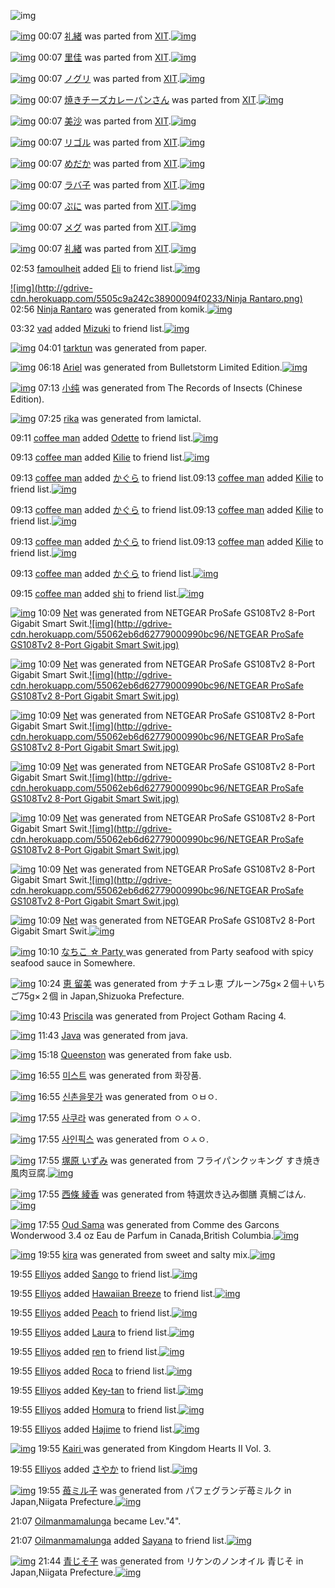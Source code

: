 ![img](http://gdrive-cdn.herokuapp.com/537b65a5bc09f0000721dda7/512px-barcode.png)

[![img](http://www.deviantsart.com/2lvepq9.png)](http://www.barcodekanojo.com/kanojo/2507475/%E7%A4%BC%E7%B7%92) 00:07 [礼緒](http://www.barcodekanojo.com/kanojo/2507475/%E7%A4%BC%E7%B7%92) was parted from [XIT](http://www.barcodekanojo.com/kanojo/2507475/%E7%A4%BC%E7%B7%92).[![img](http://www.deviantsart.com/815jg6.jpeg)](http://www.barcodekanojo.com/user/209348/XIT) 

[![img](http://gdrive-cdn.herokuapp.com/5505a38942c38900094f0215/MhCbn4bCq3.png)](http://www.barcodekanojo.com/kanojo/2310923/%E9%87%8C%E4%BD%B3) 00:07 [里佳](http://www.barcodekanojo.com/kanojo/2310923/%E9%87%8C%E4%BD%B3) was parted from [XIT](http://www.barcodekanojo.com/kanojo/2310923/%E9%87%8C%E4%BD%B3).[![img](http://www.deviantsart.com/815jg6.jpeg)](http://www.barcodekanojo.com/user/209348/XIT) 

[![img](http://gdrive-cdn.herokuapp.com/5505a34342c38900094f0214/tAA_H-UX40.png)](http://www.barcodekanojo.com/kanojo/356024/%E3%83%8E%E3%82%B0%E3%83%AA) 00:07 [ノグリ](http://www.barcodekanojo.com/kanojo/356024/%E3%83%8E%E3%82%B0%E3%83%AA) was parted from [XIT](http://www.barcodekanojo.com/kanojo/356024/%E3%83%8E%E3%82%B0%E3%83%AA).[![img](http://www.deviantsart.com/815jg6.jpeg)](http://www.barcodekanojo.com/user/209348/XIT) 

[![img](http://www.deviantsart.com/295ep4q.png)](http://www.barcodekanojo.com/kanojo/1954042/%E7%84%BC%E3%81%8D%E3%83%81%E3%83%BC%E3%82%BA%E3%82%AB%E3%83%AC%E3%83%BC%E3%83%91%E3%83%B3%E3%81%95%E3%82%93) 00:07 [焼きチーズカレーパンさん](http://www.barcodekanojo.com/kanojo/1954042/%E7%84%BC%E3%81%8D%E3%83%81%E3%83%BC%E3%82%BA%E3%82%AB%E3%83%AC%E3%83%BC%E3%83%91%E3%83%B3%E3%81%95%E3%82%93) was parted from [XIT](http://www.barcodekanojo.com/kanojo/1954042/%E7%84%BC%E3%81%8D%E3%83%81%E3%83%BC%E3%82%BA%E3%82%AB%E3%83%AC%E3%83%BC%E3%83%91%E3%83%B3%E3%81%95%E3%82%93).[![img](http://www.deviantsart.com/815jg6.jpeg)](http://www.barcodekanojo.com/user/209348/XIT) 

[![img](http://gdrive-cdn.herokuapp.com/5505a2b842c38900094f0212/ztwGfBKGeJ.png)](http://www.barcodekanojo.com/kanojo/3191025/%E7%BE%8E%E6%B2%99) 00:07 [美沙](http://www.barcodekanojo.com/kanojo/3191025/%E7%BE%8E%E6%B2%99) was parted from [XIT](http://www.barcodekanojo.com/kanojo/3191025/%E7%BE%8E%E6%B2%99).[![img](http://www.deviantsart.com/815jg6.jpeg)](http://www.barcodekanojo.com/user/209348/XIT) 

[![img](http://gdrive-cdn.herokuapp.com/5505a27342c38900094f0211/MhiA5P4Z5e.png)](http://www.barcodekanojo.com/kanojo/3191148/%E3%83%AA%E3%82%B4%E3%83%AB) 00:07 [リゴル](http://www.barcodekanojo.com/kanojo/3191148/%E3%83%AA%E3%82%B4%E3%83%AB) was parted from [XIT](http://www.barcodekanojo.com/kanojo/3191148/%E3%83%AA%E3%82%B4%E3%83%AB).[![img](http://www.deviantsart.com/815jg6.jpeg)](http://www.barcodekanojo.com/user/209348/XIT) 

[![img](http://gdrive-cdn.herokuapp.com/5505a22e42c38900094f0210/PGwx1mueBz.png)](http://www.barcodekanojo.com/kanojo/1636895/%E3%82%81%E3%81%A0%E3%81%8B) 00:07 [めだか](http://www.barcodekanojo.com/kanojo/1636895/%E3%82%81%E3%81%A0%E3%81%8B) was parted from [XIT](http://www.barcodekanojo.com/kanojo/1636895/%E3%82%81%E3%81%A0%E3%81%8B).[![img](http://www.deviantsart.com/815jg6.jpeg)](http://www.barcodekanojo.com/user/209348/XIT) 

[![img](http://gdrive-cdn.herokuapp.com/5505a1e942c38900094f020f/9_pyqMP5HF.png)](http://www.barcodekanojo.com/kanojo/815010/%E3%83%A9%E3%83%90%E5%AD%90) 00:07 [ラバ子](http://www.barcodekanojo.com/kanojo/815010/%E3%83%A9%E3%83%90%E5%AD%90) was parted from [XIT](http://www.barcodekanojo.com/kanojo/815010/%E3%83%A9%E3%83%90%E5%AD%90).[![img](http://www.deviantsart.com/815jg6.jpeg)](http://www.barcodekanojo.com/user/209348/XIT) 

[![img](http://gdrive-cdn.herokuapp.com/5505a3ea42c38900094f0217/Ut9t2_cYL4.png)](http://www.barcodekanojo.com/kanojo/202195/%E3%81%B7%E3%81%AB) 00:07 [ぷに](http://www.barcodekanojo.com/kanojo/202195/%E3%81%B7%E3%81%AB) was parted from [XIT](http://www.barcodekanojo.com/kanojo/202195/%E3%81%B7%E3%81%AB).[![img](http://www.deviantsart.com/815jg6.jpeg)](http://www.barcodekanojo.com/user/209348/XIT) 

[![img](http://gdrive-cdn.herokuapp.com/5505a19142c38900094f020e/9cUrg0cVpU.png)](http://www.barcodekanojo.com/kanojo/74111/%E3%83%A1%E3%82%B0) 00:07 [メグ](http://www.barcodekanojo.com/kanojo/74111/%E3%83%A1%E3%82%B0) was parted from [XIT](http://www.barcodekanojo.com/kanojo/74111/%E3%83%A1%E3%82%B0).[![img](http://www.deviantsart.com/815jg6.jpeg)](http://www.barcodekanojo.com/user/209348/XIT) 

[![img](http://www.deviantsart.com/2lvepq9.png)](http://www.barcodekanojo.com/kanojo/2507475/%E7%A4%BC%E7%B7%92) 00:07 [礼緒](http://www.barcodekanojo.com/kanojo/2507475/%E7%A4%BC%E7%B7%92) was parted from [XIT](http://www.barcodekanojo.com/kanojo/2507475/%E7%A4%BC%E7%B7%92).[![img](http://www.deviantsart.com/815jg6.jpeg)](http://www.barcodekanojo.com/user/209348/XIT) 

02:53 [famoulheit](http://www.barcodekanojo.com/user/500574/famoulheit) added [Eli](http://www.barcodekanojo.com/kanojo/2550223/Eli) to friend list.[![img](http://gdrive-cdn.herokuapp.com/5505c7c042c38900094f0232/Eli.png)](http://www.barcodekanojo.com/kanojo/2550223/Eli) 

[![img](http://gdrive-cdn.herokuapp.com/5505c9a242c38900094f0233/Ninja Rantaro.png)](http://www.barcodekanojo.com/kanojo/3193487/Ninja%20Rantaro) 02:56 [Ninja Rantaro](http://www.barcodekanojo.com/kanojo/3193487/Ninja%20Rantaro) was generated from komik.[![img](http://gdrive-cdn.herokuapp.com/5505c9e642c38900094f0234/komik.jpg)](http://www.barcodekanojo.com/product_images/barcode/6019270/1426442116/komik.jpg) 

03:32 [vad](http://www.barcodekanojo.com/user/474328/vad) added [Mizuki](http://www.barcodekanojo.com/kanojo/1239993/Mizuki) to friend list.[![img](http://gdrive-cdn.herokuapp.com/5505d1d542c38900094f0235/Mizuki.png)](http://www.barcodekanojo.com/kanojo/1239993/Mizuki) 

[![img](http://gdrive-cdn.herokuapp.com/5505d7b0d62779000990bc84/tarktun.png)](http://www.barcodekanojo.com/kanojo/3193488/tarktun) 04:01 [tarktun](http://www.barcodekanojo.com/kanojo/3193488/tarktun) was generated from paper.

[![img](http://gdrive-cdn.herokuapp.com/5505f80dd62779000990bc85/Ariel.png)](http://www.barcodekanojo.com/kanojo/3193489/Ariel) 06:18 [Ariel](http://www.barcodekanojo.com/kanojo/3193489/Ariel) was generated from Bulletstorm Limited Edition.[![img](http://gdrive-cdn.herokuapp.com/5505f851d62779000990bc86/Bulletstorm.jpg)](http://www.barcodekanojo.com/product_images/barcode/6019273/1426454230/50x50xBulletstorm,P20Limited,P20Edition.jpg,qw=88,ah=88.pagespeed.ic.d39PTMrD1Z.jpg) 

[![img](http://www.deviantsart.com/3k3dl2p.png)](http://www.barcodekanojo.com/kanojo/3193490/%E5%B0%8F%E7%BA%AF) 07:13 [小纯](http://www.barcodekanojo.com/kanojo/3193490/%E5%B0%8F%E7%BA%AF) was generated from The Records of Insects (Chinese Edition).

[![img](http://gdrive-cdn.herokuapp.com/55060836d62779000990bc87/rika.png)](http://www.barcodekanojo.com/kanojo/3193491/rika) 07:25 [rika](http://www.barcodekanojo.com/kanojo/3193491/rika) was generated from lamictal.

09:11 [coffee man](http://www.barcodekanojo.com/user/500578/coffee%20man) added [Odette](http://www.barcodekanojo.com/kanojo/3190306/Odette) to friend list.[![img](http://gdrive-cdn.herokuapp.com/5506201bd62779000990bc8a/Odette.png)](http://www.barcodekanojo.com/kanojo/3190306/Odette) 

09:13 [coffee man](http://www.barcodekanojo.com/user/500578/coffee%20man) added [Kilie](http://www.barcodekanojo.com/kanojo/2506176/Kilie) to friend list.[![img](http://gdrive-cdn.herokuapp.com/550622c1d62779000990bc8d/Kilie.png)](http://www.barcodekanojo.com/kanojo/2506176/Kilie) 

09:13 [coffee man](http://www.barcodekanojo.com/user/500578/coffee%20man) added [かぐら](http://www.barcodekanojo.com/kanojo/923806/%E3%81%8B%E3%81%90%E3%82%89) to friend list.09:13 [coffee man](http://www.barcodekanojo.com/user/500578/coffee%20man) added [Kilie](http://www.barcodekanojo.com/kanojo/2506176/Kilie) to friend list.[![img](http://gdrive-cdn.herokuapp.com/550622c1d62779000990bc8d/Kilie.png)](http://www.barcodekanojo.com/kanojo/2506176/Kilie) 

09:13 [coffee man](http://www.barcodekanojo.com/user/500578/coffee%20man) added [かぐら](http://www.barcodekanojo.com/kanojo/923806/%E3%81%8B%E3%81%90%E3%82%89) to friend list.09:13 [coffee man](http://www.barcodekanojo.com/user/500578/coffee%20man) added [Kilie](http://www.barcodekanojo.com/kanojo/2506176/Kilie) to friend list.[![img](http://gdrive-cdn.herokuapp.com/550622c1d62779000990bc8d/Kilie.png)](http://www.barcodekanojo.com/kanojo/2506176/Kilie) 

09:13 [coffee man](http://www.barcodekanojo.com/user/500578/coffee%20man) added [かぐら](http://www.barcodekanojo.com/kanojo/923806/%E3%81%8B%E3%81%90%E3%82%89) to friend list.09:13 [coffee man](http://www.barcodekanojo.com/user/500578/coffee%20man) added [Kilie](http://www.barcodekanojo.com/kanojo/2506176/Kilie) to friend list.[![img](http://gdrive-cdn.herokuapp.com/550622c1d62779000990bc8d/Kilie.png)](http://www.barcodekanojo.com/kanojo/2506176/Kilie) 

09:13 [coffee man](http://www.barcodekanojo.com/user/500578/coffee%20man) added [かぐら](http://www.barcodekanojo.com/kanojo/923806/%E3%81%8B%E3%81%90%E3%82%89) to friend list.[![img](http://gdrive-cdn.herokuapp.com/5506227cd62779000990bc8c/gs8_zpgUzt.png)](http://www.barcodekanojo.com/kanojo/923806/%E3%81%8B%E3%81%90%E3%82%89) 

09:15 [coffee man](http://www.barcodekanojo.com/user/500578/coffee%20man) added [shi](http://www.barcodekanojo.com/kanojo/2634995/shi) to friend list.[![img](http://gdrive-cdn.herokuapp.com/55062238d62779000990bc8b/shi.png)](http://www.barcodekanojo.com/kanojo/2634995/shi) 

[![img](http://gdrive-cdn.herokuapp.com/55062e71d62779000990bc95/Net.png)](http://www.barcodekanojo.com/kanojo/3193492/Net) 10:09 [Net](http://www.barcodekanojo.com/kanojo/3193492/Net) was generated from NETGEAR ProSafe GS108Tv2 8-Port Gigabit Smart Swit.[![img](http://gdrive-cdn.herokuapp.com/55062eb6d62779000990bc96/NETGEAR ProSafe GS108Tv2 8-Port Gigabit Smart Swit.jpg)](http://www.barcodekanojo.com/product_images/barcode/6019280/1426468139/NETGEAR%20ProSafe%20GS108Tv2%208-Port%20Gigabit%20Smart%20Swit.jpg) 

[![img](http://gdrive-cdn.herokuapp.com/55062e71d62779000990bc95/Net.png)](http://www.barcodekanojo.com/kanojo/3193492/Net) 10:09 [Net](http://www.barcodekanojo.com/kanojo/3193492/Net) was generated from NETGEAR ProSafe GS108Tv2 8-Port Gigabit Smart Swit.[![img](http://gdrive-cdn.herokuapp.com/55062eb6d62779000990bc96/NETGEAR ProSafe GS108Tv2 8-Port Gigabit Smart Swit.jpg)](http://www.barcodekanojo.com/product_images/barcode/6019280/1426468139/NETGEAR%20ProSafe%20GS108Tv2%208-Port%20Gigabit%20Smart%20Swit.jpg) 

[![img](http://www.deviantsart.com/8c2ias.png)](http://www.barcodekanojo.com/kanojo/3193492/Net) 10:09 [Net](http://www.barcodekanojo.com/kanojo/3193492/Net) was generated from NETGEAR ProSafe GS108Tv2 8-Port Gigabit Smart Swit.[![img](http://gdrive-cdn.herokuapp.com/55062eb6d62779000990bc96/NETGEAR ProSafe GS108Tv2 8-Port Gigabit Smart Swit.jpg)](http://www.barcodekanojo.com/product_images/barcode/6019280/1426468139/NETGEAR%20ProSafe%20GS108Tv2%208-Port%20Gigabit%20Smart%20Swit.jpg) 

[![img](http://gdrive-cdn.herokuapp.com/55062e71d62779000990bc95/Net.png)](http://www.barcodekanojo.com/kanojo/3193492/Net) 10:09 [Net](http://www.barcodekanojo.com/kanojo/3193492/Net) was generated from NETGEAR ProSafe GS108Tv2 8-Port Gigabit Smart Swit.[![img](http://gdrive-cdn.herokuapp.com/55062eb6d62779000990bc96/NETGEAR ProSafe GS108Tv2 8-Port Gigabit Smart Swit.jpg)](http://www.barcodekanojo.com/product_images/barcode/6019280/1426468139/NETGEAR%20ProSafe%20GS108Tv2%208-Port%20Gigabit%20Smart%20Swit.jpg) 

[![img](http://gdrive-cdn.herokuapp.com/55062e71d62779000990bc95/Net.png)](http://www.barcodekanojo.com/kanojo/3193492/Net) 10:09 [Net](http://www.barcodekanojo.com/kanojo/3193492/Net) was generated from NETGEAR ProSafe GS108Tv2 8-Port Gigabit Smart Swit.[![img](http://gdrive-cdn.herokuapp.com/55062eb6d62779000990bc96/NETGEAR ProSafe GS108Tv2 8-Port Gigabit Smart Swit.jpg)](http://www.barcodekanojo.com/product_images/barcode/6019280/1426468139/NETGEAR%20ProSafe%20GS108Tv2%208-Port%20Gigabit%20Smart%20Swit.jpg) 

[![img](http://gdrive-cdn.herokuapp.com/55062e71d62779000990bc95/Net.png)](http://www.barcodekanojo.com/kanojo/3193492/Net) 10:09 [Net](http://www.barcodekanojo.com/kanojo/3193492/Net) was generated from NETGEAR ProSafe GS108Tv2 8-Port Gigabit Smart Swit.[![img](http://gdrive-cdn.herokuapp.com/55062eb6d62779000990bc96/NETGEAR ProSafe GS108Tv2 8-Port Gigabit Smart Swit.jpg)](http://www.barcodekanojo.com/product_images/barcode/6019280/1426468139/NETGEAR%20ProSafe%20GS108Tv2%208-Port%20Gigabit%20Smart%20Swit.jpg) 

[![img](http://gdrive-cdn.herokuapp.com/55062e71d62779000990bc95/Net.png)](http://www.barcodekanojo.com/kanojo/3193492/Net) 10:09 [Net](http://www.barcodekanojo.com/kanojo/3193492/Net) was generated from NETGEAR ProSafe GS108Tv2 8-Port Gigabit Smart Swit.[![img](http://gdrive-cdn.herokuapp.com/55062eb6d62779000990bc96/NETGEAR.jpg)](http://www.barcodekanojo.com/product_images/barcode/6019280/1426468139/50x50xNETGEAR,P20ProSafe,P20GS108Tv2,P208-Port,P20Gigabit,P20Smart,P20Swit.jpg,qw=88,ah=88.pagespeed.ic.1r_-fIqQPV.jpg) 

[![img](http://www.deviantsart.com/1kvub22.png)](http://www.barcodekanojo.com/kanojo/3193493/%E3%81%AA%E3%81%A1%E3%81%93%20%E2%98%86%20Party%20) 10:10 [なちこ ☆ Party ](http://www.barcodekanojo.com/kanojo/3193493/%E3%81%AA%E3%81%A1%E3%81%93%20%E2%98%86%20Party%20) was generated from Party seafood with spicy seafood sauce in Somewhere.

[![img](http://gdrive-cdn.herokuapp.com/55063266d62779000990bc97/g-VvttPRdq.png)](http://www.barcodekanojo.com/kanojo/3193494/%E6%81%B5%20%E7%95%99%E7%BE%8E) 10:24 [恵 留美](http://www.barcodekanojo.com/kanojo/3193494/%E6%81%B5%20%E7%95%99%E7%BE%8E) was generated from ナチュレ恵 プルーン75g×２個＋いちご75g×２個  in Japan,Shizuoka Prefecture.

[![img](http://www.deviantsart.com/3i0frt8.png)](http://www.barcodekanojo.com/kanojo/3193495/Priscila) 10:43 [Priscila](http://www.barcodekanojo.com/kanojo/3193495/Priscila) was generated from Project Gotham Racing 4.

[![img](http://gdrive-cdn.herokuapp.com/55064470d62779000990bc99/Java.png)](http://www.barcodekanojo.com/kanojo/3193496/Java) 11:43 [Java](http://www.barcodekanojo.com/kanojo/3193496/Java) was generated from java.

[![img](http://gdrive-cdn.herokuapp.com/55067698d62779000990bc9c/Queenston.png)](http://www.barcodekanojo.com/kanojo/3193497/Queenston) 15:18 [Queenston](http://www.barcodekanojo.com/kanojo/3193497/Queenston) was generated from fake usb.

[![img](http://gdrive-cdn.herokuapp.com/5506cd8bd62779000990bcbb/XtiP3o6nT0.png)](http://www.barcodekanojo.com/kanojo/3193498/%EB%AF%B8%EC%8A%A4%ED%8A%B8) 16:55 [미스트](http://www.barcodekanojo.com/kanojo/3193498/%EB%AF%B8%EC%8A%A4%ED%8A%B8) was generated from 화장품.

[![img](http://gdrive-cdn.herokuapp.com/5506abd4d62779000990bcac/QgXYSUf0Tc.png)](http://www.barcodekanojo.com/kanojo/3193499/%EC%8B%A0%EC%B4%8C%EC%9D%84%EB%AA%BB%EA%B0%80) 16:55 [신촌을못가](http://www.barcodekanojo.com/kanojo/3193499/%EC%8B%A0%EC%B4%8C%EC%9D%84%EB%AA%BB%EA%B0%80) was generated from ㅇㅂㅇ.

[![img](http://gdrive-cdn.herokuapp.com/5506ab78d62779000990bca7/sEGhBPOa9Y.png)](http://www.barcodekanojo.com/kanojo/3193500/%EC%82%AC%EC%BF%A0%EB%9D%BC) 17:55 [사쿠라](http://www.barcodekanojo.com/kanojo/3193500/%EC%82%AC%EC%BF%A0%EB%9D%BC) was generated from ㅇㅅㅇ.

[![img](http://gdrive-cdn.herokuapp.com/5506ab1fd62779000990bca5/sRHXv7dXf_.png)](http://www.barcodekanojo.com/kanojo/3193501/%EC%82%AC%EC%9D%B8%ED%94%BD%EC%8A%A4) 17:55 [사인픽스](http://www.barcodekanojo.com/kanojo/3193501/%EC%82%AC%EC%9D%B8%ED%94%BD%EC%8A%A4) was generated from ㅇㅅㅇ.

[![img](http://gdrive-cdn.herokuapp.com/55068e98d62779000990bc9d/5HjYqpP8Sj.png)](http://www.barcodekanojo.com/kanojo/3193502/%E5%A1%9A%E5%8E%9F%20%E3%81%84%E3%81%9A%E3%81%BF) 17:55 [塚原 いずみ](http://www.barcodekanojo.com/kanojo/3193502/%E5%A1%9A%E5%8E%9F%20%E3%81%84%E3%81%9A%E3%81%BF) was generated from フライパンクッキング すき焼き風肉豆腐.[![img](http://gdrive-cdn.herokuapp.com/55069a47d62779000990bca0/O5-DekXEXF.jpg)](http://www.barcodekanojo.com/product_images/barcode/6019290/1426492910/50x50x,PE3,P83,P95,PE3,P83,PA9,PE3,P82,PA4,PE3,P83,P91,PE3,P83,PB3,PE3,P82,PAF,PE3,P83,P83,PE3,P82,PAD,PE3,P83,PB3,PE3,P82,PB0,P20,PE3,P81,P99,PE3,P81,P8D,PE7,P84,PBC,PE3,P81,P8D,PE9,PA2,PA8,PE8,P82,P89,PE8,PB1,P86,PE8,P85,P90.jpg,qw=88,ah=88.pagespeed.ic.O5-DekXEXF.jpg) 

[![img](http://gdrive-cdn.herokuapp.com/550696cfd62779000990bc9e/6PGBB8jWdw.png)](http://www.barcodekanojo.com/kanojo/3193503/%E8%A5%BF%E6%A2%9D%20%E7%B6%BE%E9%A6%99) 17:55 [西條 綾香](http://www.barcodekanojo.com/kanojo/3193503/%E8%A5%BF%E6%A2%9D%20%E7%B6%BE%E9%A6%99) was generated from 特選炊き込み御膳 真鯛ごはん.[![img](http://gdrive-cdn.herokuapp.com/5506994cd62779000990bc9f/6QiFSv_is6.jpg)](http://www.barcodekanojo.com/product_images/barcode/6019291/1426493114/50x50x,PE7,P89,PB9,PE9,P81,PB8,PE7,P82,P8A,PE3,P81,P8D,PE8,PBE,PBC,PE3,P81,PBF,PE5,PBE,PA1,PE8,P86,PB3,P20,PE7,P9C,P9F,PE9,PAF,P9B,PE3,P81,P94,PE3,P81,PAF,PE3,P82,P93.jpg,qw=88,ah=88.pagespeed.ic.6QiFSv_is6.jpg) 

[![img](http://gdrive-cdn.herokuapp.com/55069acbd62779000990bca1/Oud.png)](http://www.barcodekanojo.com/kanojo/3193504/Oud%20Sama) 17:55 [Oud Sama](http://www.barcodekanojo.com/kanojo/3193504/Oud%20Sama) was generated from Comme des Garcons Wonderwood 3.4 oz Eau de Parfum  in Canada,British Columbia.[![img](http://gdrive-cdn.herokuapp.com/55069b2cd62779000990bca2/Comme.jpg)](http://www.barcodekanojo.com/product_images/barcode/6019292/1426495689/50x50xComme,P20des,P20Garcons,P20Wonderwood,P203.4,P20oz,P20Eau,P20de,P20Parfum,P20.jpg,qw=88,ah=88.pagespeed.ic.uzY0nFSNwk.jpg) 

[![img](http://gdrive-cdn.herokuapp.com/5506ac92d62779000990bcae/kira.png)](http://www.barcodekanojo.com/kanojo/3193505/kira) 19:55 [kira](http://www.barcodekanojo.com/kanojo/3193505/kira) was generated from sweet and salty mix.[![img](http://gdrive-cdn.herokuapp.com/5506acedd62779000990bcb0/sweet.jpg)](http://www.barcodekanojo.com/product_images/barcode/6019293/1426499943/50x50xsweet,P20and,P20salty,P20mix.jpg,qw=88,ah=88.pagespeed.ic.8z3HAem4mF.jpg) 

19:55 [Elliyos](http://www.barcodekanojo.com/user/500582/Elliyos) added [Sango](http://www.barcodekanojo.com/kanojo/2439641/Sango) to friend list.[![img](http://gdrive-cdn.herokuapp.com/5506ac36d62779000990bcad/Sango.png)](http://www.barcodekanojo.com/kanojo/2439641/Sango) 

19:55 [Elliyos](http://www.barcodekanojo.com/user/500582/Elliyos) added [Hawaiian Breeze](http://www.barcodekanojo.com/kanojo/2107403/Hawaiian%20Breeze) to friend list.[![img](http://gdrive-cdn.herokuapp.com/534efe381fd4e6000724483f/Hawaiian.png)](http://www.barcodekanojo.com/kanojo/2107403/Hawaiian%20Breeze) 

19:55 [Elliyos](http://www.barcodekanojo.com/user/500582/Elliyos) added [Peach](http://www.barcodekanojo.com/kanojo/1457303/Peach) to friend list.[![img](http://gdrive-cdn.herokuapp.com/5506ab72d62779000990bca6/Peach.png)](http://www.barcodekanojo.com/kanojo/1457303/Peach) 

19:55 [Elliyos](http://www.barcodekanojo.com/user/500582/Elliyos) added [Laura](http://www.barcodekanojo.com/kanojo/2663405/Laura) to friend list.[![img](http://gdrive-cdn.herokuapp.com/5506ab1ad62779000990bca4/Laura.png)](http://www.barcodekanojo.com/kanojo/2663405/Laura) 

19:55 [Elliyos](http://www.barcodekanojo.com/user/500582/Elliyos) added [ren](http://www.barcodekanojo.com/kanojo/2525692/ren) to friend list.[![img](http://gdrive-cdn.herokuapp.com/5506aab4d62779000990bca3/ren.png)](http://www.barcodekanojo.com/kanojo/2525692/ren) 

19:55 [Elliyos](http://www.barcodekanojo.com/user/500582/Elliyos) added [Roca](http://www.barcodekanojo.com/kanojo/2733005/Roca) to friend list.[![img](http://gdrive-cdn.herokuapp.com/5506b5bdd62779000990bcb8/Roca.png)](http://www.barcodekanojo.com/kanojo/2733005/Roca) 

19:55 [Elliyos](http://www.barcodekanojo.com/user/500582/Elliyos) added [Key-tan](http://www.barcodekanojo.com/kanojo/2754646/Key-tan) to friend list.[![img](http://www.deviantsart.com/3e5i9do.png)](http://www.barcodekanojo.com/kanojo/2754646/Key-tan) 

19:55 [Elliyos](http://www.barcodekanojo.com/user/500582/Elliyos) added [Homura](http://www.barcodekanojo.com/kanojo/2715729/Homura) to friend list.[![img](http://gdrive-cdn.herokuapp.com/5506ae2dd62779000990bcb3/Homura.png)](http://www.barcodekanojo.com/kanojo/2715729/Homura) 

19:55 [Elliyos](http://www.barcodekanojo.com/user/500582/Elliyos) added [Hajime](http://www.barcodekanojo.com/kanojo/2643207/Hajime) to friend list.[![img](http://gdrive-cdn.herokuapp.com/5506adb6d62779000990bcb2/Hajime.png)](http://www.barcodekanojo.com/kanojo/2643207/Hajime) 

[![img](http://gdrive-cdn.herokuapp.com/5506ad36d62779000990bcb1/Kairi.png)](http://www.barcodekanojo.com/kanojo/3193506/Kairi%20) 19:55 [Kairi ](http://www.barcodekanojo.com/kanojo/3193506/Kairi%20) was generated from Kingdom Hearts II Vol. 3.

19:55 [Elliyos](http://www.barcodekanojo.com/user/500582/Elliyos) added [さやか](http://www.barcodekanojo.com/kanojo/2620113/%E3%81%95%E3%82%84%E3%81%8B) to friend list.[![img](http://gdrive-cdn.herokuapp.com/5506acd2d62779000990bcaf/NFklBg76Po.png)](http://www.barcodekanojo.com/kanojo/2620113/%E3%81%95%E3%82%84%E3%81%8B) 

[![img](http://gdrive-cdn.herokuapp.com/5506aef3d62779000990bcb5/1b_j2sX6TP.png)](http://www.barcodekanojo.com/kanojo/3193507/%E8%8B%BA%E3%83%9F%E3%83%AB%E5%AD%90) 19:55 [苺ミル子](http://www.barcodekanojo.com/kanojo/3193507/%E8%8B%BA%E3%83%9F%E3%83%AB%E5%AD%90) was generated from パフェグランデ苺ミルク in Japan,Niigata Prefecture.[![img](http://gdrive-cdn.herokuapp.com/5506af53d62779000990bcb6/-sbh6qYHsG.jpg)](http://www.barcodekanojo.com/product_images/barcode/6019305/1426501263/50x50x,PE3,P83,P91,PE3,P83,P95,PE3,P82,PA7,PE3,P82,PB0,PE3,P83,PA9,PE3,P83,PB3,PE3,P83,P87,PE8,P8B,PBA,PE3,P83,P9F,PE3,P83,PAB,PE3,P82,PAF.jpg,qw=88,ah=88.pagespeed.ic.-sbh6qYHsG.jpg) 

21:07 [Oilmanmamalunga](http://www.barcodekanojo.com/user/438824/Oilmanmamalunga) became Lev."4".

21:07 [Oilmanmamalunga](http://www.barcodekanojo.com/user/438824/Oilmanmamalunga) added [Sayana](http://www.barcodekanojo.com/kanojo/2485442/Sayana) to friend list.[![img](http://gdrive-cdn.herokuapp.com/5506c903d62779000990bcba/Sayana.png)](http://www.barcodekanojo.com/kanojo/2485442/Sayana) 

[![img](http://gdrive-cdn.herokuapp.com/5506d12cd62779000990bcbc/Dr5Dzx7fG-.png)](http://www.barcodekanojo.com/kanojo/3193508/%E9%9D%92%E3%81%98%E3%81%9D%E5%AD%90) 21:44 [青じそ子](http://www.barcodekanojo.com/kanojo/3193508/%E9%9D%92%E3%81%98%E3%81%9D%E5%AD%90) was generated from リケンのノンオイル 青じそ in Japan,Niigata Prefecture.[![img](http://gdrive-cdn.herokuapp.com/5506d187d62779000990bcbd/E2CSjDsT3_.jpg)](http://www.barcodekanojo.com/product_images/barcode/6019307/1426509834/50x50x,PE3,P83,PAA,PE3,P82,PB1,PE3,P83,PB3,PE3,P81,PAE,PE3,P83,P8E,PE3,P83,PB3,PE3,P82,PAA,PE3,P82,PA4,PE3,P83,PAB,P20,PE9,P9D,P92,PE3,P81,P98,PE3,P81,P9D.jpg,qw=88,ah=88.pagespeed.ic.E2CSjDsT3_.jpg) 

